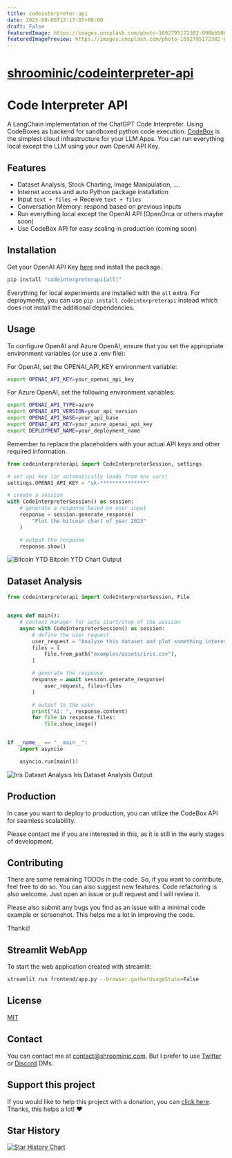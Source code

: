 ```yaml
---
title: codeinterpreter-api
date: 2023-09-06T12:17:07+08:00
draft: False
featuredImage: https://images.unsplash.com/photo-1692795172302-090bb5063b5c?ixid=M3w0NjAwMjJ8MHwxfHJhbmRvbXx8fHx8fHx8fDE2OTM5NzM2OTJ8&ixlib=rb-4.0.3
featuredImagePreview: https://images.unsplash.com/photo-1692795172302-090bb5063b5c?ixid=M3w0NjAwMjJ8MHwxfHJhbmRvbXx8fHx8fHx8fDE2OTM5NzM2OTJ8&ixlib=rb-4.0.3
---
```


# [shroominic/codeinterpreter-api](https://github.com/shroominic/codeinterpreter-api)

# Code Interpreter API

A LangChain implementation of the ChatGPT Code Interpreter.
Using CodeBoxes as backend for sandboxed python code execution.
[CodeBox](https://github.com/shroominic/codebox-api/tree/main) is the simplest cloud infrastructure for your LLM Apps.
You can run everything local except the LLM using your own OpenAI API Key.

## Features

- Dataset Analysis, Stock Charting, Image Manipulation, ....
- Internet access and auto Python package installation
- Input `text + files` -> Receive `text + files`
- Conversation Memory: respond based on previous inputs
- Run everything local except the OpenAI API (OpenOrca or others maybe soon)
- Use CodeBox API for easy scaling in production (coming soon)

## Installation

Get your OpenAI API Key [here](https://platform.openai.com/account/api-keys) and install the package.

```bash
pip install "codeinterpreterapi[all]"
```

Everything for local experiments are installed with the `all` extra.
For deployments, you can use `pip install codeinterpreterapi` instead which does not install the additional dependencies.

## Usage

To configure OpenAI and Azure OpenAI, ensure that you set the appropriate environment variables (or use a .env file):

For OpenAI, set the OPENAI_API_KEY environment variable:

```bash
export OPENAI_API_KEY=your_openai_api_key
```

For Azure OpenAI, set the following environment variables:

```bash
export OPENAI_API_TYPE=azure
export OPENAI_API_VERSION=your_api_version
export OPENAI_API_BASE=your_api_base
export OPENAI_API_KEY=your_azure_openai_api_key
export DEPLOYMENT_NAME=your_deployment_name
```

Remember to replace the placeholders with your actual API keys and other required information.

```python
from codeinterpreterapi import CodeInterpreterSession, settings

# set api key (or automatically loads from env vars)
settings.OPENAI_API_KEY = "sk-***************"

# create a session
with CodeInterpreterSession() as session:
    # generate a response based on user input
    response = session.generate_response(
        "Plot the bitcoin chart of year 2023"
    )

    # output the response
    response.show()
```

![Bitcoin YTD](https://github.com/shroominic/codeinterpreter-api/blob/main/examples/assets/bitcoin_chart.png?raw=true)
Bitcoin YTD Chart Output

## Dataset Analysis

```python
from codeinterpreterapi import CodeInterpreterSession, File


async def main():
    # context manager for auto start/stop of the session
    async with CodeInterpreterSession() as session:
        # define the user request
        user_request = "Analyze this dataset and plot something interesting about it."
        files = [
            File.from_path("examples/assets/iris.csv"),
        ]

        # generate the response
        response = await session.generate_response(
            user_request, files=files
        )

        # output to the user
        print("AI: ", response.content)
        for file in response.files:
            file.show_image()


if __name__ == "__main__":
    import asyncio

    asyncio.run(main())
```

![Iris Dataset Analysis](https://github.com/shroominic/codeinterpreter-api/blob/main/examples/assets/iris_analysis.png?raw=true)
Iris Dataset Analysis Output

## Production

In case you want to deploy to production, you can utilize the CodeBox API for seamless scalability.

Please contact me if you are interested in this, as it is still in the early stages of development.

## Contributing

There are some remaining TODOs in the code.
So, if you want to contribute, feel free to do so.
You can also suggest new features. Code refactoring is also welcome.
Just open an issue or pull request and I will review it.

Please also submit any bugs you find as an issue with a minimal code example or screenshot.
This helps me a lot in improving the code.

Thanks!

## Streamlit WebApp

To start the web application created with streamlit:

```bash
streamlit run frontend/app.py --browser.gatherUsageStats=False
```

## License

[MIT](https://choosealicense.com/licenses/mit/)

## Contact

You can contact me at [contact@shroominic.com](mailto:contact@shroominic.com).
But I prefer to use [Twitter](https://twitter.com/shroominic) or [Discord](https://discord.gg/QYzBtq37) DMs.

## Support this project

If you would like to help this project with a donation, you can [click here](https://ko-fi.com/shroominic).
Thanks, this helps a lot! ❤️

## Star History

<!-- markdownlint-disable MD033 -->
<a href="https://star-history.com/#shroominic/codeinterpreter-api&Date">
  <picture>
    <source media="(prefers-color-scheme: dark)" srcset="https://api.star-history.com/svg?repos=shroominic/codeinterpreter-api&type=Date&theme=dark" />
    <source media="(prefers-color-scheme: light)" srcset="https://api.star-history.com/svg?repos=shroominic/codeinterpreter-api&type=Date" />
    <img alt="Star History Chart" src="https://api.star-history.com/svg?repos=shroominic/codeinterpreter-api&type=Date" />
  </picture>
</a>
